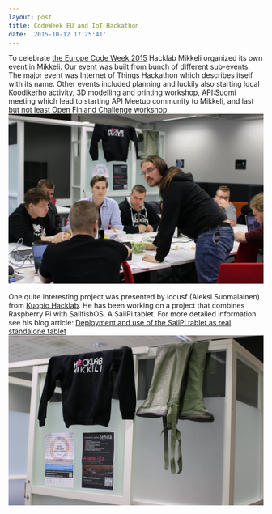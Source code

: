 ```yaml
---
layout: post
title: CodeWeek EU and IoT Hackathon
date: '2015-10-12 17:25:41'
---
```


To celebrate [the Europe Code Week 2015](http://www.codeweek.eu/) Hacklab Mikkeli organized its own event in Mikkeli. Our event was built from bunch of different sub-events. The major event was Internet of Things Hackathon which describes itself with its name. Other events included planning and luckily also starting local [Koodikerho](http://koodikerho.fi/) activity, 3D modelling and printing workshop, [API:Suomi](http://www.apisuomi.fi/) meeting which lead to starting API Meetup community to Mikkeli, and last but not least [Open Finland Challenge](http://openfinlandchallenge.fi/) workshop.
![Hacklab Mikkeli member liste teaching some basics of electronics](/public/images/hackathon-liste.jpg)

One quite interesting project was presented by locusf (Aleksi Suomalainen) from [Kuopio Hacklab](http://kuopio.hacklab.fi/). He has been working on a project that combines Raspberry Pi with SailfishOS. A SailPi tablet. For more detailed information see his blog article: [Deployment and use of the SailPi tablet as real standalone tablet](https://sailpi.wordpress.com/2015/10/11/deployment-and-use-of-the-sailpi-tablet-as-real-standalone-tablet/)
![](/public/images/hackathon-boots.jpg)